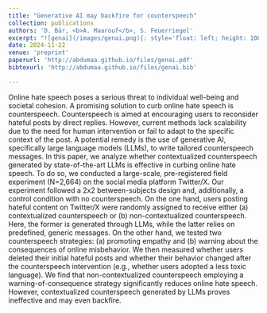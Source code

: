 ```yaml
---
title: "Generative AI may backfire for counterspeech"
collection: publications
authors: 'D. Bär, <b>A. Maarouf</b>, S. Feuerriegel'
excerpt: "![genai](/images/genai.png){: style='float: left; height: 100px'}"
date: 2024-11-22
venue: 'preprint'
paperurl: 'http://abdumaa.github.io/files/genai.pdf'
bibtexurl: 'http://abdumaa.github.io/files/genai.bib'

---
```

Online hate speech poses a serious threat to individual well-being and societal cohesion. A promising solution to curb online hate speech is counterspeech. Counterspeech is aimed at encouraging users to reconsider hateful posts by direct replies. However, current methods lack scalability due to the need for human intervention or fail to adapt to the specific context of the post. A potential remedy is the use of generative AI, specifically large language models (LLMs), to write tailored counterspeech messages. In this paper, we analyze whether contextualized counterspeech generated by state-of-the-art LLMs is effective in curbing online hate speech. To do so, we conducted a large-scale, pre-registered field experiment (N=2,664) on the social media platform Twitter/X. Our experiment followed a 2x2 between-subjects design and, additionally, a control condition with no counterspeech. On the one hand, users posting hateful content on Twitter/X were randomly assigned to receive either (a) contextualized counterspeech or (b) non-contextualized counterspeech. Here, the former is generated through LLMs, while the latter relies on predefined, generic messages. On the other hand, we tested two counterspeech strategies: (a) promoting empathy and (b) warning about the consequences of online misbehavior. We then measured whether users deleted their initial hateful posts and whether their behavior changed after the counterspeech intervention (e.g., whether users adopted a less toxic language). We find that non-contextualized counterspeech employing a warning-of-consequence strategy significantly reduces online hate speech. However, contextualized counterspeech generated by LLMs proves ineffective and may even backfire.